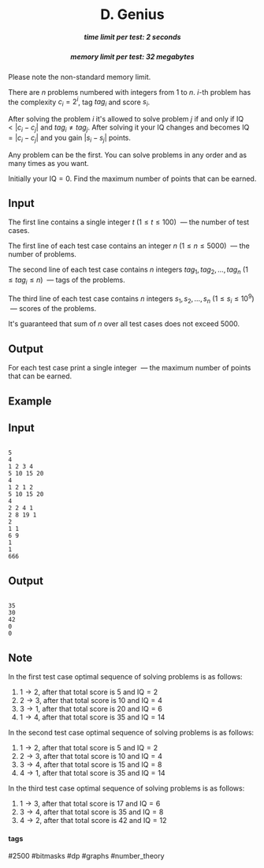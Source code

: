 <h1 style='text-align: center;'> D. Genius</h1>

<h5 style='text-align: center;'>time limit per test: 2 seconds</h5>
<h5 style='text-align: center;'>memory limit per test: 32 megabytes</h5>

Please note the non-standard memory limit.

There are $n$ problems numbered with integers from $1$ to $n$. $i$-th problem has the complexity $c_i = 2^i$, tag $tag_i$ and score $s_i$.

After solving the problem $i$ it's allowed to solve problem $j$ if and only if $\text{IQ} < |c_i - c_j|$ and $tag_i \neq tag_j$. After solving it your $\text{IQ}$ changes and becomes $\text{IQ} = |c_i - c_j|$ and you gain $|s_i - s_j|$ points.

Any problem can be the first. You can solve problems in any order and as many times as you want.

Initially your $\text{IQ} = 0$. Find the maximum number of points that can be earned.

## Input

The first line contains a single integer $t$ $(1 \le t \le 100)$  — the number of test cases. 

The first line of each test case contains an integer $n$ $(1 \le n \le 5000)$  — the number of problems.

The second line of each test case contains $n$ integers $tag_1, tag_2, \ldots, tag_n$ $(1 \le tag_i \le n)$  — tags of the problems.

The third line of each test case contains $n$ integers $s_1, s_2, \ldots, s_n$ $(1 \le s_i \le 10^9)$  — scores of the problems.

It's guaranteed that sum of $n$ over all test cases does not exceed $5000$.

## Output

For each test case print a single integer  — the maximum number of points that can be earned.

## Example

## Input


```

5
4
1 2 3 4
5 10 15 20
4
1 2 1 2
5 10 15 20
4
2 2 4 1
2 8 19 1
2
1 1
6 9
1
1
666

```
## Output


```

35
30
42
0
0

```
## Note

In the first test case optimal sequence of solving problems is as follows: 

1. $1 \rightarrow 2$, after that total score is $5$ and $\text{IQ} = 2$
2. $2 \rightarrow 3$, after that total score is $10$ and $\text{IQ} = 4$
3. $3 \rightarrow 1$, after that total score is $20$ and $\text{IQ} = 6$
4. $1 \rightarrow 4$, after that total score is $35$ and $\text{IQ} = 14$

In the second test case optimal sequence of solving problems is as follows: 

1. $1 \rightarrow 2$, after that total score is $5$ and $\text{IQ} = 2$
2. $2 \rightarrow 3$, after that total score is $10$ and $\text{IQ} = 4$
3. $3 \rightarrow 4$, after that total score is $15$ and $\text{IQ} = 8$
4. $4 \rightarrow 1$, after that total score is $35$ and $\text{IQ} = 14$

In the third test case optimal sequence of solving problems is as follows: 

1. $1 \rightarrow 3$, after that total score is $17$ and $\text{IQ} = 6$
2. $3 \rightarrow 4$, after that total score is $35$ and $\text{IQ} = 8$
3. $4 \rightarrow 2$, after that total score is $42$ and $\text{IQ} = 12$


#### tags 

#2500 #bitmasks #dp #graphs #number_theory 